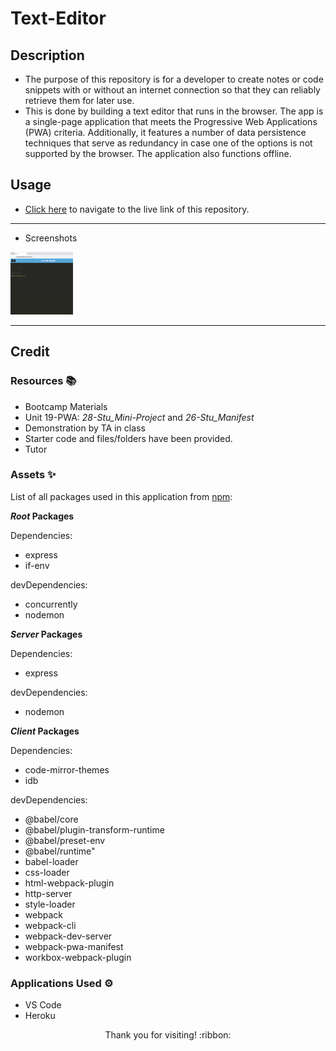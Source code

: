 # Text-Editor

## Description

- The purpose of this repository is for a developer to create notes or code snippets with or without an internet connection
so that they can reliably retrieve them for later use.
- This is done by building a text editor that runs in the browser. The app is a single-page application that meets the Progressive Web Applications (PWA) criteria. Additionally, it features a number of data persistence techniques that serve as redundancy in case one of the options is not supported by the browser. The application also functions offline.

## Usage

- [Click here](https://aqueous-anchorage-39063.herokuapp.com/) to navigate to the live link of this repository.

---------------------------

- Screenshots

<img src="./demo-images/demo1.png" width="100" height="100">

---------------------------

## Credit

### Resources :books:
- Bootcamp Materials
- Unit 19-PWA: *28-Stu_Mini-Project* and *26-Stu_Manifest*
- Demonstration by TA in class
- Starter code and files/folders have been provided.
- Tutor

### Assets :sparkles:

List of all packages used in this application from [npm](https://www.npmjs.com/):

***Root* Packages**

Dependencies:
- express
- if-env

devDependencies:
- concurrently
- nodemon

***Server* Packages**

Dependencies:
- express

devDependencies:
- nodemon

***Client* Packages**

Dependencies:
- code-mirror-themes
- idb

devDependencies:
- @babel/core
- @babel/plugin-transform-runtime
- @babel/preset-env
- @babel/runtime"
- babel-loader
- css-loader
- html-webpack-plugin
- http-server
- style-loader
- webpack
- webpack-cli
- webpack-dev-server
- webpack-pwa-manifest
- workbox-webpack-plugin

### Applications Used :gear:
- VS Code
- Heroku

<p align="center">Thank you for visiting! :ribbon:</p>
